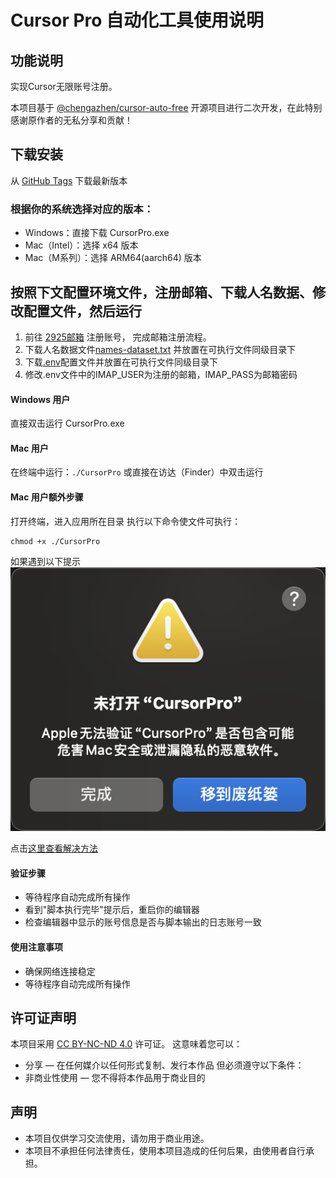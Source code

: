 # Cursor Pro 自动化工具使用说明

## 功能说明
实现Cursor无限账号注册。

本项目基于 [@chengazhen/cursor-auto-free](https://github.com/chengazhen/cursor-auto-free) 开源项目进行二次开发，在此特别感谢原作者的无私分享和贡献！

## 下载安装
从 [GitHub Tags](https://github.com/Bingjian-Zhu/cursor-free/tags) 下载最新版本
### 根据你的系统选择对应的版本：
- Windows：直接下载 CursorPro.exe
- Mac（Intel）：选择 x64 版本
- Mac（M系列）：选择 ARM64(aarch64) 版本

## 按照下文配置环境文件，注册邮箱、下载人名数据、修改配置文件，然后运行
1. 前往 [2925邮箱](https://www.2925.com/login/) 注册账号， 完成邮箱注册流程。
2. 下载人名数据文件[names-dataset.txt](https://github.com/Bingjian-Zhu/cursor-free/blob/main/names-dataset.txt) 并放置在可执行文件同级目录下
3. 下载[.env](https://github.com/Bingjian-Zhu/cursor-free/blob/main/.env)配置文件并放置在可执行文件同级目录下
4. 修改.env文件中的IMAP_USER为注册的邮箱，IMAP_PASS为邮箱密码

#### Windows 用户
直接双击运行 CursorPro.exe

#### Mac 用户
在终端中运行：```./CursorPro```
或直接在访达（Finder）中双击运行

#### Mac 用户额外步骤
打开终端，进入应用所在目录
执行以下命令使文件可执行：
```
chmod +x ./CursorPro
```
如果遇到以下提示
![](./c29ea438-ee74-4ba1-bbf6-25e622cdfad5.png)

点击[这里查看解决方法](https://sysin.org/blog/macos-if-crashes-when-opening/)

#### 验证步骤
- 等待程序自动完成所有操作
- 看到"脚本执行完毕"提示后，重启你的编辑器
- 检查编辑器中显示的账号信息是否与脚本输出的日志账号一致

#### 使用注意事项
- 确保网络连接稳定
- 等待程序自动完成所有操作

## 许可证声明
本项目采用 [CC BY-NC-ND 4.0](https://creativecommons.org/licenses/by-nc-nd/4.0/) 许可证。
这意味着您可以：
- 分享 — 在任何媒介以任何形式复制、发行本作品
但必须遵守以下条件：
- 非商业性使用 — 您不得将本作品用于商业目的

## 声明
- 本项目仅供学习交流使用，请勿用于商业用途。
- 本项目不承担任何法律责任，使用本项目造成的任何后果，由使用者自行承担。

